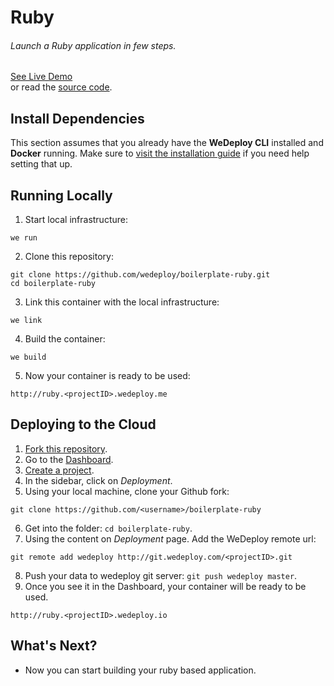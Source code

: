 # Ruby

###### Launch a Ruby application in few steps.

<div class="guide-btn-cta">
  <a class="btn btn-accent btn-sm" href="http://boilerplate-ruby.wedeploy.io" target="_blank">
    <span class="icon-16-external"></span>See Live Demo
  </a>
</div>

<div class="guide-aux-cta">
  or read the <a href="https://github.com/wedeploy/boilerplate-ruby/" target="_blank">source code</a>.
</div>

<!-- <article id="install-dependencies"> -->

## Install Dependencies

This section assumes that you already have the **WeDeploy CLI** installed and **Docker** running. Make sure to [visit the installation guide](/docs/intro/using-the-command-line.html) if you need help setting that up.

<!-- </article> -->

<!-- <article id="running-locally"> -->

## Running Locally

1. Start local infrastructure:

  ```text
we run
  ```

2. Clone this repository:

  ```text
git clone https://github.com/wedeploy/boilerplate-ruby.git
cd boilerplate-ruby
  ```

3. Link this container with the local infrastructure:

  ```text
we link
  ```

4. Build the container:

  ```text
we build
  ```
5. Now your container is ready to be used:

  ```text
http://ruby.<projectID>.wedeploy.me
  ```

<!-- </article> -->

<!-- <article id="deploying-to-the-cloud"> -->

## Deploying to the Cloud

1. [Fork this repository](https://github.com/wedeploy/boilerplate-ruby/fork).
2. Go to the [Dashboard](http://dashboard.wedeploy.com).
3. [Create a project](http://dashboard.wedeploy.com/projects/create).
4. In the sidebar, click on *Deployment*.
5. Using your local machine, clone your Github fork:
  ```text
git clone https://github.com/<username>/boilerplate-ruby
  ```
6. Get into the folder: `cd boilerplate-ruby`.
7. Using the content on *Deployment* page. Add the WeDeploy remote url:
  ```text
git remote add wedeploy http://git.wedeploy.com/<projectID>.git
  ```
8. Push your data to wedeploy git server: `git push wedeploy master`.
9. Once you see it in the Dashboard, your container will be ready to be used.

  ```text
http://ruby.<projectID>.wedeploy.io
  ```

<!-- </article> -->

## What's Next?

* Now you can start building your ruby based application.
